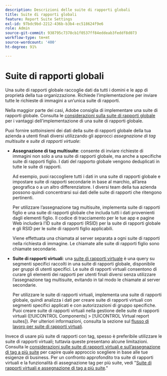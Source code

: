 ```yaml
---
description: Descrizioni delle suite di rapporti globali
title: Suite di rapporti globali
feature: Report Suite Settings
exl-id: 97bdc9bd-2212-436b-b3b4-ec518624f9e6
role: Admin
source-git-commit: 938795c7378cb1f0537ff84eddeab3feddf8d073
workflow-type: tm+mt
source-wordcount: '400'
ht-degree: 91%

---
```


# Suite di rapporti globali

Una suite di rapporti globale raccoglie dati da tutti i domini e le app di proprietà della tua organizzazione. Richiede l’implementazione per inviare tutte le richieste di immagini a un’unica suite di rapporti.

Nella maggior parte dei casi, Adobe consiglia di implementare una suite di rapporti globale. Consulta le [considerazioni sulla suite di rapporti globale](https://experienceleague.adobe.com/docs/analytics/implementation/prepare/global-rs.html?lang=it) per i vantaggi dell’implementazione di una suite di rapporti globale.

Puoi fornire sottoinsiemi dei dati della suite di rapporti globale della tua azienda a utenti finali diversi utilizzando gli approcci *assegnazione di tag multisuite* e *suite di rapporti virtuale*:

* **Assegnazione di tag multisuite**: consente di inviare richieste di immagini non solo a una suite di rapporti globale, ma anche a specifiche suite di rapporti figlio. I dati del rapporto globale vengono deduplicati in tutte le suite di rapporti.

  Ad esempio, puoi raccogliere tutti i dati in una suite di rapporti globale e impostare suite di rapporti secondarie in base al marchio, all’area geografica o a un altro differenziatore. I diversi team della tua azienda possono quindi concentrarsi sui dati delle suite di rapporti che ritengono pertinenti.

  Per utilizzare l’assegnazione tag multisuite, implementa suite di rapporti figlio e una suite di rapporti globale che includa tutti i dati provenienti dagli elementi figlio. Il codice di tracciamento per le tue app e pagine Web includerà l’ID suite di rapporti (RSID) per la suite di rapporti globale e gli RSID per le suite di rapporti figlio applicabili.<!-- Wording/be more specific? And include any links? -->

  Viene effettuata una chiamata al server separata a ogni suite di rapporti nella richiesta di immagine. Le chiamate alle suite di rapporti figlio sono chiamate secondarie.

* **Suite di rapporti virtuali**: una [suite di rapporti virtuale](/help/components/vrs/vrs-about.md) è una query su segmenti specifici raccolti in una suite di rapporti globale, disponibile per gruppi di utenti specifici. Le suite di rapporti virtuali consentono di curare gli elementi dei rapporti per utenti finali diversi senza utilizzare l’assegnazione tag multisuite, evitando in tal modo le chiamate al server secondarie.

  Per utilizzare le suite di rapporti virtuali, implementa una suite di rapporti globale, quindi analizza i dati per creare suite di rapporti virtuali con segmenti specifici applicati e con autorizzazioni di gruppo specifiche. Puoi creare suite di rapporti virtuali nella gestione delle suite di rapporti virtuali ([!UICONTROL Components] > [!UICONTROL Virtual report suites]). Per ulteriori informazioni, consulta la sezione sul [flusso di lavoro per suite di rapporti virtuali](/help/components/vrs/c-workflow-vrs/vrs-workflow.md).

Invece di usare più suite di rapporti con tag, spesso è preferibile utilizzare le suite di rapporti virtuali; tuttavia queste presentano alcune limitazioni. Consulta le [considerazioni sulle suite di rapporti virtuali e sull’assegnazione di tag a più suite](/help/components/vrs/vrs-considerations.md) per capire quale approccio scegliere in base alle tue esigenze di business. Per un confronto approfondito tra suite di rapporti virtuali e la funzionalità di assegnazione tag per più suite, vedi &quot;[Suite di rapporti virtuali e assegnazione di tag a più suite](/help/components/vrs/vrs-about.md#section_317E4D21CCD74BC38166D2F57D214F78).&quot;

<!---## Rollup reports

>[!NOTE]
>
>[!DNL Reports & Analytics] is the only tool that supported rollup reports. Reports & Analytics was end-of-lifed on January 17, 2024.

Limitations of Rollup Reports {#limitations-rollups}

* Rollups provide total data, but they do not report individual values in reports. For example, eVar1 values are not included, but their aggregate total can be.
* Data is not deduplicated when the rollup combines data across report suites.
* Rollups run nightly at midnight.
* When you add a report suite to an existing rollup, historical data is not included in the rollup.
* All child report suites must have data in them for a rollup to function. If new report suites are included in a rollup, make sure to send at least one page view to each of those report suites.
* Rollup report suites can include a maximum of 40 child report suites.
* Rollup report suites can include a maximum of 100 events.
* Data contained in rollup report suites does not support breakdowns or segments.
* The Pages report is replaced with the Most Popular Sites report, which reports on metrics at the child-suite level.

## Comparison of Global Report Suite and Rollup Report  Features

**Secondary server calls**: Rollups do not incur any additional server calls beyond what a single report suite collects. If your organization uses multi-suite tagging, secondary server calls are made for each additional report suite included in an image request.

>[!TIP]
>
>If you use only a global report suite with [virtual report suites](/help/components/vrs/vrs-considerations.md), no secondary server calls are needed.

**Implementation changes**: Rollups do not require any implementation changes, while global report suites require you to include the global report suite ID in your implementation.

**Duplication**: Global report suites deduplicate unique visitors, while rollups do not. For example, if a user visits three of your domains in the same day, rollups would count three daily unique visitors. Global report suites would record one unique visitor.

**Time frame**: Rollups are only processed at midnight each night, while global report suites report data with standard latency.

**Breadth**: Rollups have no way to communicate between report suites. Global report suites can attribute credit to conversion variables between report suites and provide pathing across report suites.

**Historical data**: Rollups can aggregate historical data, while global report suites only report data from the point they were implemented.

**Reports**: Global report suites provide data on all dimensions; rollups provide aggregate data on only high-level reports.

**Supported products**: Rollups could only be used in Reports & Analytics. They are not supported in Analysis Workspace, or Data Warehouse. Global report suites can be used across all products.

**Number of aggregated report suites**: Rollups only support a maximum of 40 child report suites. Global report suites can be implemented on any number of domains or apps that you own.--->
